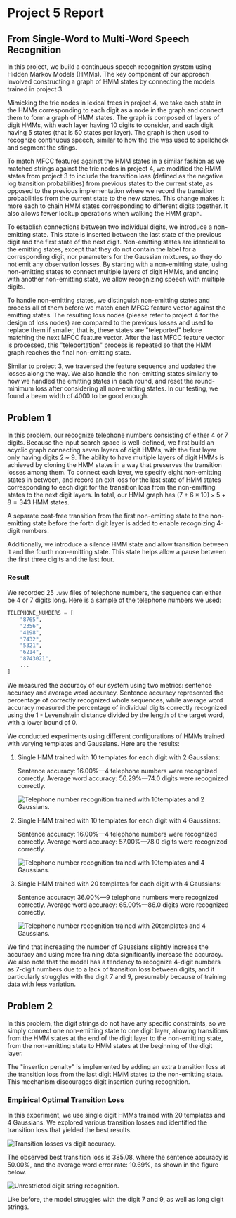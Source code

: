 # Project 5 Report

## From Single-Word to Multi-Word Speech Recognition

In this project,
we build a continuous speech recognition system using Hidden Markov Models
(HMMs).
The key component of our approach involved constructing a graph of HMM states by
connecting the models trained in project 3.

Mimicking the trie nodes in lexical trees in project 4,
we take each state in the HMMs corresponding to each digit as a node in the
graph and connect them to form a graph of HMM states.
The graph is composed of layers of digit HMMs,
with each layer having 10 digits to consider,
and each digit having 5 states (that is 50 states per layer).
The graph is then used to recognize continuous speech,
similar to how the trie was used to spellcheck and segment the stings.

To match MFCC features against the HMM states in a similar fashion as we matched
strings against the trie nodes in project 4,
we modified the HMM states from project 3 to include the transition loss
(defined as the negative log transition probabilities)
from previous states to the current state,
as opposed to the previous implementation where we record the transition
probabilities from the current state to the new states.
This change makes it more each to chain HMM states corresponding to different
digits together.
It also allows fewer lookup operations when walking the HMM graph.

To establish connections between two individual digits,
we introduce a non-emitting state.
This state is inserted between the last state of the previous digit and the
first state of the next digit.
Non-emitting states are identical to the emitting states,
except that they do not contain the label for a corresponding digit,
nor parameters for the Gaussian mixtures,
so they do not emit any observation losses.
By starting with a non-emitting state,
using non-emitting states to connect multiple layers of digit HMMs,
and ending with another non-emitting state,
we allow recognizing speech with multiple digits.

To handle non-emitting states,
we distinguish non-emitting states and process all of them before we match each
MFCC feature vector against the emitting states.
The resulting loss nodes (please refer to project 4 for the design of loss
nodes) are compared to the previous losses and used to replace them if smaller,
that is,
these states are "teleported" before matching the next MFCC feature vector.
After the last MFCC feature vector is processed,
this "teleportation" process is repeated so that the HMM graph reaches the final
non-emitting state.

Similar to project 3,
we traversed the feature sequence and updated the losses along the way.
We also handle the non-emitting states similarly to how we handled the emitting
states in each round,
and reset the round-minimum loss after considering all non-emitting states.
In our testing, we found a beam width of 4000 to be good enough.

## Problem 1

In this problem,
our recognize telephone numbers consisting of either 4 or 7 digits.
Because the input search space is well-defined,
we first build an acyclic graph connecting seven layers of digit HMMs,
with the first layer only having digits 2 ~ 9.
The ability to have multiple layers of digit HMMs is achieved by cloning the HMM
states in a way that preserves the transition losses among them.
To connect each layer, we specify eight non-emitting states in between,
and record an exit loss for the last state of HMM states corresponding to each
digit for the transition loss from the non-emitting states to the next digit
layers. In total, our HMM graph has $(7 + 6 × 10) × 5 + 8 = 343$ HMM states.

A separate cost-free transition from the first non-emitting state to the
non-emitting state before the forth digit layer is added to enable recognizing
4-digit numbers.

Additionally, we introduce a silence HMM state and allow transition between it
and the fourth non-emitting state.
This state helps allow a pause between the first three digits and the last four.

### Result

We recorded 25 `.wav` files of telephone numbers,
the sequence can either be 4 or 7 digits long.
Here is a sample of the telephone numbers we used:

```python
TELEPHONE_NUMBERS = [
    "8765",
    "2356",
    "4198",
    "7432",
    "5321",
    "6214",
    "8743021",
    ...
]
```

We measured the accuracy of our system using two metrics:
sentence accuracy and average word accuracy.
Sentence accuracy represented the percentage of correctly recognized whole
sequences,
while average word accuracy measured the percentage of individual digits
correctly recognized using the 1 - Levenshtein distance divided by the length of
the target word, with a lower bound of 0.

We conducted experiments using different configurations of HMMs trained with
varying templates and Gaussians. Here are the results:

1. Single HMM trained with 10 templates for each digit with 2 Gaussians:

    Sentence accuracy: 16.00%—4 telephone numbers were recognized correctly.
    Average word accuracy: 56.29%—74.0 digits were recognized correctly.

    ![Telephone number recognition trained with 10templates and 2
    Gaussians.](./assets/project5/telephone_number_recognition_10templates_2gaussians.png)

2. Single HMM trained with 10 templates for each digit with 4 Gaussians:

    Sentence accuracy: 16.00%—4 telephone numbers were recognized correctly.
    Average word accuracy: 57.00%—78.0 digits were recognized correctly.

    ![Telephone number recognition trained with 10templates and 4
    Gaussians.](./assets/project5/telephone_number_recognition_10templates_4gaussians.png)

3. Single HMM trained with 20 templates for each digit with 4 Gaussians:

    Sentence accuracy: 36.00%—9 telephone numbers were recognized correctly.
    Average word accuracy: 65.00%—86.0 digits were recognized correctly.

    ![Telephone number recognition trained with 20templates and 4
    Gaussians.](./assets/project5/telephone_number_recognition_20templates_4gaussians.png)

We find that increasing the number of Gaussians slightly increase the accuracy
and using more training data significantly increase the accuracy.
We also note that the model has a tendency to recognize 4-digit numbers as
7-digit numbers due to a lack of transition loss between digits,
and it particularly struggles with the digit 7 and 9,
presumably because of training data with less variation.

## Problem 2

In this problem, the digit strings do not have any specific constraints,
so we simply connect one non-emitting state to one digit layer,
allowing transitions from the HMM states at the end of the digit layer to the
non-emitting state,
from the non-emitting state to HMM states at the beginning of the digit layer.

The "insertion penalty" is implemented by adding an extra transition loss at the
transition loss from the last digit HMM states to the non-emitting state.
This mechanism discourages digit insertion during recognition.

### Empirical Optimal Transition Loss

In this experiment,
we use single digit HMMs trained with 20 templates and 4 Gaussians. We explored
various transition losses and identified the transition loss that yielded the
best results.

![Transition losses vs digit
accuracy.](./assets/project5/transition_losses_vs_digit_accuracy.png)

The observed best transition loss is 385.08,
where the sentence accuracy is 50.00%, and the average word error rate: 10.69%,
as shown in the figure below.

![Unrestricted digit string
recognition.](./assets/project5/digit_string_recognition.png)

Like before, the model struggles with the digit 7 and 9,
as well as long digit strings.
